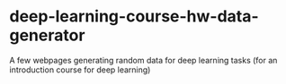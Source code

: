 # deep-learning-course-hw-data-generator
A few webpages generating random data for deep learning tasks (for an introduction course for deep learning)
